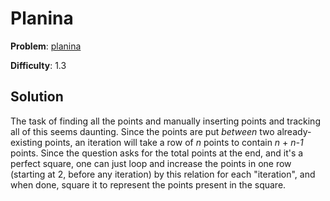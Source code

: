 # Planina

**Problem**: [planina](https://open.kattis.com/problems/planina)

**Difficulty**: 1.3

## Solution

The task of finding all the points and manually inserting points and tracking all of this seems daunting. Since the points are put *between* two already-existing points, an iteration will take a row of *n* points to contain *n* + *n-1* points. Since the question asks for the total points at the end, and it's a perfect square, one can just loop and increase the points in one row (starting at 2, before any iteration) by this relation for each "iteration", and when done, square it to represent the points present in the square.
